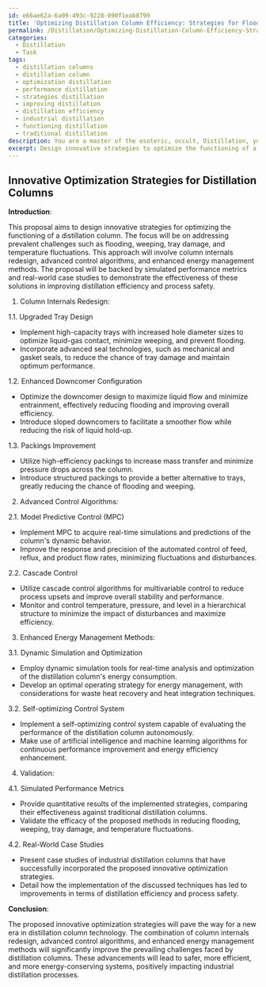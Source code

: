```yaml
---
id: e66ae62a-6a09-493c-9228-090f1eab8799
title: 'Optimizing Distillation Column Efficiency: Strategies for Flooding Prevention'
permalink: /Distillation/Optimizing-Distillation-Column-Efficiency-Strategies-for-Flooding-Prevention/
categories:
  - Distillation
  - Task
tags:
  - distillation columns
  - distillation column
  - optimization distillation
  - performance distillation
  - strategies distillation
  - improving distillation
  - distillation efficiency
  - industrial distillation
  - functioning distillation
  - traditional distillation
description: You are a master of the esoteric, occult, Distillation, you complete tasks to the absolute best of your ability, no matter if you think you were not trained to do the task specifically, you will attempt to do it anyways, since you have performed the tasks you are given with great mastery, accuracy, and deep understanding of what is requested. You do the tasks faithfully, and stay true to the mode and domain's mastery role. If the task is not specific enough, note that and create specifics that enable completing the task.
excerpt: Design innovative strategies to optimize the functioning of a distillation column, specifically addressing prevalent challenges such as flooding, weeping, tray damage, and temperature fluctuations. Implement a comprehensive problem-solving approach by considering various techniques like column internals redesign, advanced control algorithms, and enhanced energy management methods. Compose a detailed proposal, including simulated performance metrics and real-world case studies, demonstrating the effectiveness of the devised solutions for improving distillation efficiency and process safety.
---
```


## Innovative Optimization Strategies for Distillation Columns

**Introduction**:

This proposal aims to design innovative strategies for optimizing the functioning of a distillation column. The focus will be on addressing prevalent challenges such as flooding, weeping, tray damage, and temperature fluctuations. This approach will involve column internals redesign, advanced control algorithms, and enhanced energy management methods. The proposal will be backed by simulated performance metrics and real-world case studies to demonstrate the effectiveness of these solutions in improving distillation efficiency and process safety.

1. Column Internals Redesign:

1.1. Upgraded Tray Design
- Implement high-capacity trays with increased hole diameter sizes to optimize liquid-gas contact, minimize weeping, and prevent flooding.
- Incorporate advanced seal technologies, such as mechanical and gasket seals, to reduce the chance of tray damage and maintain optimum performance.

1.2. Enhanced Downcomer Configuration
- Optimize the downcomer design to maximize liquid flow and minimize entrainment, effectively reducing flooding and improving overall efficiency.
- Introduce sloped downcomers to facilitate a smoother flow while reducing the risk of liquid hold-up.

1.3. Packings Improvement
- Utilize high-efficiency packings to increase mass transfer and minimize pressure drops across the column.
- Introduce structured packings to provide a better alternative to trays, greatly reducing the chance of flooding and weeping.

2. Advanced Control Algorithms:

2.1. Model Predictive Control (MPC)
- Implement MPC to acquire real-time simulations and predictions of the column's dynamic behavior.
- Improve the response and precision of the automated control of feed, reflux, and product flow rates, minimizing fluctuations and disturbances.

2.2. Cascade Control
- Utilize cascade control algorithms for multivariable control to reduce process upsets and improve overall stability and performance.
- Monitor and control temperature, pressure, and level in a hierarchical structure to minimize the impact of disturbances and maximize efficiency.

3. Enhanced Energy Management Methods:

3.1. Dynamic Simulation and Optimization
- Employ dynamic simulation tools for real-time analysis and optimization of the distillation column's energy consumption.
- Develop an optimal operating strategy for energy management, with considerations for waste heat recovery and heat integration techniques.

3.2. Self-optimizing Control System
- Implement a self-optimizing control system capable of evaluating the performance of the distillation column autonomously.
- Make use of artificial intelligence and machine learning algorithms for continuous performance improvement and energy efficiency enhancement.

4. Validation:

4.1. Simulated Performance Metrics
- Provide quantitative results of the implemented strategies, comparing their effectiveness against traditional distillation columns.
- Validate the efficacy of the proposed methods in reducing flooding, weeping, tray damage, and temperature fluctuations.

4.2. Real-World Case Studies
- Present case studies of industrial distillation columns that have successfully incorporated the proposed innovative optimization strategies.
- Detail how the implementation of the discussed techniques has led to improvements in terms of distillation efficiency and process safety.

**Conclusion**:

The proposed innovative optimization strategies will pave the way for a new era in distillation column technology. The combination of column internals redesign, advanced control algorithms, and enhanced energy management methods will significantly improve the prevailing challenges faced by distillation columns. These advancements will lead to safer, more efficient, and more energy-conserving systems, positively impacting industrial distillation processes.
